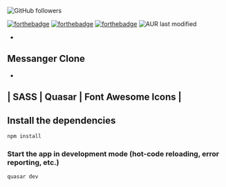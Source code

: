 ![GitHub followers](https://img.shields.io/github/followers/floki1250?style=social)

[![forthebadge](https://forthebadge.com/images/badges/built-with-love.svg)](https://forthebadge.com)
[![forthebadge](https://forthebadge.com/images/badges/made-with-vue.svg)](https://forthebadge.com)
[![forthebadge](https://forthebadge.com/images/badges/open-source.svg)](https://forthebadge.com)
![AUR last modified](https://img.shields.io/aur/last-modified/Messanger?style=social)

-
Messanger Clone
-

-
| SASS | Quasar | Font Awesome Icons |
-
## Install the dependencies
```bash
npm install
```

### Start the app in development mode (hot-code reloading, error reporting, etc.)
```bash
quasar dev
```

